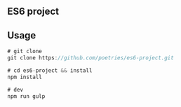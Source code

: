 ES6 project
---

Usage
---

```javascript
# git clone
git clone https://github.com/poetries/es6-project.git

# cd es6-project && install
npm install

# dev
npm run gulp
```



